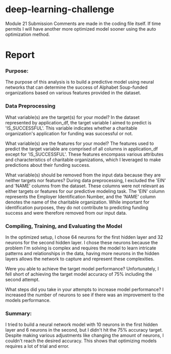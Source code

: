 # deep-learning-challenge
Module 21 Submission 
Comments are made in the coding file itself. If time permits I will have another more optimized model sooner using the auto optimization method. 

# Report
### Purpose:
The purpose of this analysis is to build a predictive model using neural networks that can determine the success of Alphabet Soup-funded organizations based on various features provided in the dataset.

### Data Preprocessing

What variable(s) are the target(s) for your model?
In the dataset represented by application_df, the target variable I aimed to predict is 'IS_SUCCESSFUL'. This variable indicates whether a charitable organization's application for funding was successful or not.

What variable(s) are the features for your model?
The features used to predict the target variable are comprised of all columns in application_df except for 'IS_SUCCESSFUL'. These features encompass various attributes and characteristics of charitable organizations, which I leveraged to make predictions about their funding success.

What variable(s) should be removed from the input data because they are neither targets nor features?
During data preprocessing, I excluded the 'EIN' and 'NAME' columns from the dataset. These columns were not relevant as either targets or features for our predictive modeling task. The 'EIN' column represents the Employer Identification Number, and the 'NAME' column denotes the name of the charitable organization. While important for identification purposes, they do not contribute to predicting funding success and were therefore removed from our input data.

### Compiling, Training, and Evaluating the Model
In the optimized setup, I chose 64 neurons for the first hidden layer and 32 neurons for the second hidden layer. I chose these neurons because the problem I'm solving is complex and requires the model to learn intricate patterns and relationships in the data, having more neurons in the hidden layers allows the network to capture and represent these complexities.

Were you able to achieve the target model performance?
Unfortunately, I fell short of achieving the target model accuracy of 75% including the second attempt.

What steps did you take in your attempts to increase model performance?
I increased the number of neurons to see if there was an improvement to the models performance. 

### Summary:
I tried to build a neural network model with 10 neurons in the first hidden layer and 6 neurons in the second, but I didn't hit the 75% accuracy target. Despite making various adjustments like changing the amount of neurons, I couldn't reach the desired accuracy. This shows that optimizing models requires a lot of trial and error.